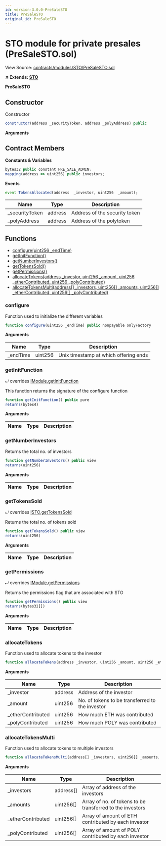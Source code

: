 ```yaml
---
id: version-3.0.0-PreSaleSTO
title: PreSaleSTO
original_id: PreSaleSTO
---
```


# STO module for private presales (PreSaleSTO.sol)

View Source: [contracts/modules/STO/PreSaleSTO.sol](../../contracts/modules/STO/PreSaleSTO.sol)

**↗ Extends: [STO](STO.md)**

**PreSaleSTO**

## Constructor

Constructor

```js
constructor(address _securityToken, address _polyAddress) public
```

**Arguments**

## Contract Members
**Constants & Variables**

```js
bytes32 public constant PRE_SALE_ADMIN;
mapping(address => uint256) public investors;

```

**Events**

```js
event TokensAllocated(address  _investor, uint256  _amount);
```

| Name        | Type           | Description  |
| ------------- |------------- | -----|
| _securityToken | address | Address of the security token | 
| _polyAddress | address | Address of the polytoken | 

## Functions

- [configure(uint256 _endTime)](#configure)
- [getInitFunction()](#getinitfunction)
- [getNumberInvestors()](#getnumberinvestors)
- [getTokensSold()](#gettokenssold)
- [getPermissions()](#getpermissions)
- [allocateTokens(address _investor, uint256 _amount, uint256 _etherContributed, uint256 _polyContributed)](#allocatetokens)
- [allocateTokensMulti(address[] _investors, uint256[] _amounts, uint256[] _etherContributed, uint256[] _polyContributed)](#allocatetokensmulti)

### configure

Function used to initialize the different variables

```js
function configure(uint256 _endTime) public nonpayable onlyFactory 
```

**Arguments**

| Name        | Type           | Description  |
| ------------- |------------- | -----|
| _endTime | uint256 | Unix timestamp at which offering ends | 

### getInitFunction

⤾ overrides [IModule.getInitFunction](IModule.md#getinitfunction)

This function returns the signature of the configure function

```js
function getInitFunction() public pure
returns(bytes4)
```

**Arguments**

| Name        | Type           | Description  |
| ------------- |------------- | -----|

### getNumberInvestors

Returns the total no. of investors

```js
function getNumberInvestors() public view
returns(uint256)
```

**Arguments**

| Name        | Type           | Description  |
| ------------- |------------- | -----|

### getTokensSold

⤾ overrides [ISTO.getTokensSold](ISTO.md#gettokenssold)

Returns the total no. of tokens sold

```js
function getTokensSold() public view
returns(uint256)
```

**Arguments**

| Name        | Type           | Description  |
| ------------- |------------- | -----|

### getPermissions

⤾ overrides [IModule.getPermissions](IModule.md#getpermissions)

Returns the permissions flag that are associated with STO

```js
function getPermissions() public view
returns(bytes32[])
```

**Arguments**

| Name        | Type           | Description  |
| ------------- |------------- | -----|

### allocateTokens

Function used to allocate tokens to the investor

```js
function allocateTokens(address _investor, uint256 _amount, uint256 _etherContributed, uint256 _polyContributed) public nonpayable withPerm 
```

**Arguments**

| Name        | Type           | Description  |
| ------------- |------------- | -----|
| _investor | address | Address of the investor | 
| _amount | uint256 | No. of tokens to be transferred to the investor | 
| _etherContributed | uint256 | How much ETH was contributed | 
| _polyContributed | uint256 | How much POLY was contributed | 

### allocateTokensMulti

Function used to allocate tokens to multiple investors

```js
function allocateTokensMulti(address[] _investors, uint256[] _amounts, uint256[] _etherContributed, uint256[] _polyContributed) public nonpayable withPerm 
```

**Arguments**

| Name        | Type           | Description  |
| ------------- |------------- | -----|
| _investors | address[] | Array of address of the investors | 
| _amounts | uint256[] | Array of no. of tokens to be transferred to the investors | 
| _etherContributed | uint256[] | Array of amount of ETH contributed by each investor | 
| _polyContributed | uint256[] | Array of amount of POLY contributed by each investor | 

